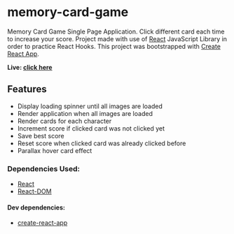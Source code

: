 # memory-card-game

Memory Card Game Single Page Application. Click different card each time to increase your score. Project made with use of [React](https://github.com/facebook/react) JavaScript Library in order to practice React Hooks. This project was bootstrapped with [Create React App](https://github.com/facebook/create-react-app).

**Live: [click here](https://husky93.github.io/memory-card-game/)**

## Features
- Display loading spinner until all images are loaded
- Render application when all images are loaded
- Render cards for each character
- Increment score if clicked card was not clicked yet
- Save best score
- Reset score when clicked card was already clicked before
- Parallax hover card effect

### Dependencies Used:
- [React](https://github.com/facebook/react)
- [React-DOM](https://github.com/facebook/react/tree/main/packages/react-dom)

#### Dev dependencies:
- [create-react-app](https://github.com/facebook/create-react-app)


